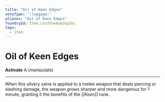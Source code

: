 ```yaml
---
title: "Oil of Keen Edges"
noteType: ":luggage:"
aliases: "Oil of Keen Edges"
foundryId: Item.Lhzd7oeAu02Gp3Ui
tags:
  - Item
---
```


# Oil of Keen Edges

**Activate** A (manipulate)

* * *

When this silvery salve is applied to a melee weapon that deals piercing or slashing damage, the weapon grows sharper and more dangerous for 1 minute, granting it the benefits of the _[[Keen]]_ rune.
